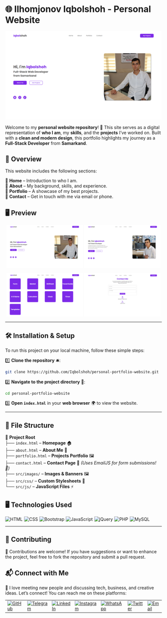 # 🌐 Ilhomjonov Iqbolshoh - Personal Website

![Banner](./src/images/banner.png)  

Welcome to my **personal website repository**! 🎉 This site serves as a digital representation of **who I am**, my **skills**, and the **projects** I’ve worked on. Built with a **clean and modern design**, this portfolio highlights my journey as a **Full-Stack Developer** from **Samarkand**.  

## 📌 Overview  

This website includes the following sections:  

🔹 **Home** – Introduction to who I am.  
🔹 **About** – My background, skills, and experience.  
🔹 **Portfolio** – A showcase of my best projects.  
🔹 **Contact** – Get in touch with me via email or phone.  

## 🖥️ Preview  

<p align="center">
  <img src="./src/images/desktop(index).png" alt="Home Page" width="49%">
  <img src="./src/images/desktop(about).png" alt="About Page" width="49%">
</p>
<p align="center">
  <img src="./src/images/desktop(portfolio).png" alt="Portfolio Page" width="49%">
  <img src="./src/images/desktop(contact).png" alt="Contact Page" width="49%">
</p>  

---

## 🛠️ Installation & Setup  

To run this project on your local machine, follow these simple steps:  

1️⃣ **Clone the repository** 🛎️:  

```bash
git clone https://github.com/Iqbolshoh/personal-portfolio-website.git
```  

2️⃣ **Navigate to the project directory** 📂:  

```bash
cd personal-portfolio-website
```  

3️⃣ **Open `index.html`** in your **web browser** 🌍 to view the website.  

---

## 📂 File Structure  

📁 **Project Root**  
├── `index.html` – **Homepage** 🏠  
├── `about.html` – **About Me** 📖  
├── `portfolio.html` – **Projects Portfolio** 🖼️  
├── `contact.html` – **Contact Page** 📩 *(Uses EmailJS for form submissions! 🚀)*  
├── `src/images/` – **Images & Banners** 🖼️  
├── `src/css/` – **Custom Stylesheets** 🎨  
└── `src/js/` – **JavaScript Files** ⚡  

## 🖥 Technologies Used
<div style="display: flex; flex-wrap: wrap; gap: 5px;">
    <img src="https://img.shields.io/badge/HTML-%23E34F26.svg?style=for-the-badge&logo=html5&logoColor=white" alt="HTML">
    <img src="https://img.shields.io/badge/CSS-%231572B6.svg?style=for-the-badge&logo=css3&logoColor=white" alt="CSS">
    <img src="https://img.shields.io/badge/Bootstrap-%23563D7C.svg?style=for-the-badge&logo=bootstrap&logoColor=white" alt="Bootstrap">
    <img src="https://img.shields.io/badge/JavaScript-%23F7DF1C.svg?style=for-the-badge&logo=javascript&logoColor=black" alt="JavaScript">
    <img src="https://img.shields.io/badge/jQuery-%230e76a8.svg?style=for-the-badge&logo=jquery&logoColor=white" alt="jQuery">
    <img src="https://img.shields.io/badge/PHP-%23777BB4.svg?style=for-the-badge&logo=php&logoColor=white" alt="PHP">
    <img src="https://img.shields.io/badge/MySQL-%234479A1.svg?style=for-the-badge&logo=mysql&logoColor=white" alt="MySQL">
</div>

---

## 🤝 Contributing  

🎯 Contributions are welcome! If you have suggestions or want to enhance the project, feel free to fork the repository and submit a pull request.

## 📬 Connect with Me  

💬 I love meeting new people and discussing tech, business, and creative ideas. Let’s connect! You can reach me on these platforms:

<div align="center">
    <table>
        <tr>
            <td>
                <a href="https://github.com/iqbolshoh">
                    <img src="https://raw.githubusercontent.com/rahuldkjain/github-profile-readme-generator/master/src/images/icons/Social/github.svg"
                        height="40" width="40" alt="GitHub" />
                </a>
            </td>
            <td>
                <a href="https://t.me/iqbolshoh_777">
                    <img src="https://github.com/gayanvoice/github-active-users-monitor/blob/master/public/images/icons/telegram.svg"
                        height="40" width="40" alt="Telegram" />
                </a>
            </td>
            <td>
                <a href="https://www.linkedin.com/in/iiqbolshoh/">
                    <img src="https://github.com/gayanvoice/github-active-users-monitor/blob/master/public/images/icons/linkedin.svg"
                        height="40" width="40" alt="LinkedIn" />
                </a>
            </td>
            <td>
                <a href="https://instagram.com/iqbolshoh_777" target="blank">
                    <img src="https://raw.githubusercontent.com/rahuldkjain/github-profile-readme-generator/master/src/images/icons/Social/instagram.svg"
                        alt="Instagram" height="40" width="40" />
                </a>
            </td>
            <td>
                <a href="https://wa.me/qr/22PVFQSMQQX4F1">
                    <img src="https://github.com/gayanvoice/github-active-users-monitor/blob/master/public/images/icons/whatsapp.svg"
                        height="40" width="40" alt="WhatsApp" />
                </a>
            </td>
            <td>
                <a href="https://x.com/iqbolshoh_777">
                    <img src="https://img.shields.io/badge/X-000000?style=for-the-badge&logo=x&logoColor=white" height="40"
                        width="40" alt="Twitter" />
                </a>
            </td>
            <td>
                <a href="mailto:iilhomjonov777@gmail.com">
                    <img src="https://github.com/gayanvoice/github-active-users-monitor/blob/master/public/images/icons/gmail.svg"
                        height="40" width="40" alt="Email" />
                </a>
            </td>
        </tr>
    </table>
</div>

